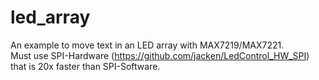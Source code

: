 # led_array
An example to move text in an LED array with MAX7219/MAX7221.<br/>
Must use SPI-Hardware (https://github.com/jacken/LedControl_HW_SPI) that is 20x faster than SPI-Software.
